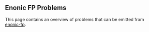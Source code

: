 ## Enonic FP Problems

This page contains an overview of problems that can be emitted from [enonic-fp](https://github.com/ItemConsulting/enonic-fp).

